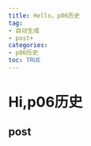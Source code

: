 ```yaml
---
title: Hello，p06历史
tag: 
- 自动生成
- post+
categories:
- p06历史
toc: TRUE
---
```

<h1 id="hip06历史">Hi,p06历史</h1>
<h2 id="post">post</h2>
